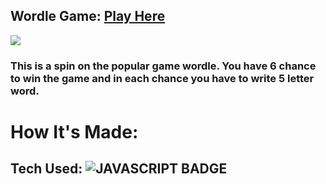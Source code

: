 ## Wordle Game: <a href="https://wordlegame1.netlify.app/" target="_blank">Play Here</a>

<a href="https://wordlegame1.netlify.app/" target="_blank"><img src="https://user-images.githubusercontent.com/107163260/208592973-947b52b4-c2bd-449a-8b8d-fa91c102cef8.gif" /></a>

### This is a spin on the popular game wordle. You have 6 chance to win the game and in each chance you have to write 5 letter word. 

# How It's Made:

## Tech Used: ![JAVASCRIPT BADGE](https://img.shields.io/badge/JAVASCRIPT-000000?style=for-the-badge&logo=javascript&logoColor=FFFFFF)
